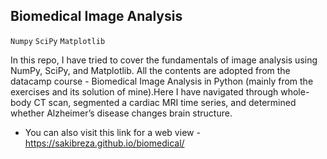 ## Biomedical Image Analysis
`Numpy` `SciPy` `Matplotlib`

In this repo, I have tried to cover the fundamentals of image analysis using NumPy, SciPy, and Matplotlib. All the contents are adopted from the datacamp course - Biomedical Image Analysis in Python (mainly from the exercises and its solution of mine).Here I have navigated through whole-body CT scan, segmented a cardiac MRI time series, and determined whether Alzheimer’s disease changes brain structure.

- You can also visit this link for a web view - https://sakibreza.github.io/biomedical/
